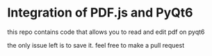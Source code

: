 # Integration of PDF.js and PyQt6

this repo contains code that allows you to read and edit pdf on pyqt6

the only issue left is to save it. feel free to make a pull request
